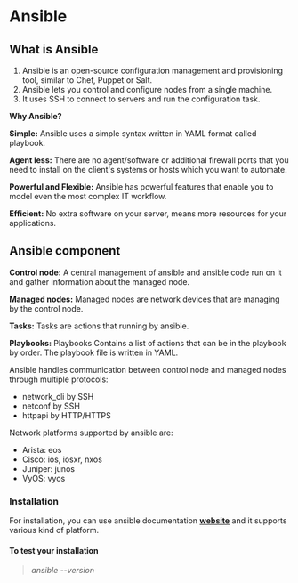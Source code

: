 # Ansible

## What is Ansible

1. Ansible is an open-source configuration management and provisioning tool, similar to Chef, Puppet or Salt.
2. Ansible lets you control and configure nodes from a single machine.
3. It uses SSH to connect to servers and run the configuration task.

**Why Ansible?**

**Simple:** Ansible uses a simple syntax written in YAML format called playbook.

**Agent less:** There are no agent/software or additional firewall ports that you need to install on the client's systems or hosts which you want to automate.

**Powerful and Flexible:** Ansible has powerful features that enable you to model even the most complex IT workflow.

**Efficient:** No extra software on your server, means more resources for your applications.

## Ansible component

**Control node:** A central management of ansible and ansible code run on it and gather information about the managed node.

**Managed nodes:** Managed nodes are network devices that are managing by the control node.

**Tasks:** Tasks are actions that running by ansible.

**Playbooks:** Playbooks Contains a list of actions that can be in the playbook by order. The playbook file is written in YAML.

Ansible handles communication between control node and managed nodes through multiple protocols:

* network_cli by SSH
* netconf by SSH
* httpapi by HTTP/HTTPS

Network platforms supported by ansible are:

* Arista: eos
* Cisco: ios, iosxr, nxos
* Juniper: junos
* VyOS: vyos

### Installation

For installation, you can use ansible documentation [**website**](https://docs.ansible.com/ansible/2.9/installation_guide/index.html) and it supports various kind of platform.

#### To test your installation

> *ansible --version*

